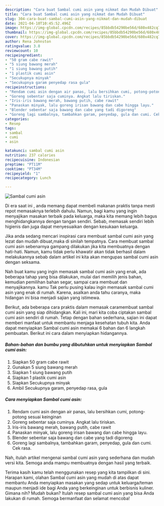 ```yaml
---
description: "Cara buat Sambal cumi asin yang nikmat dan Mudah Dibuat"
title: "Cara buat Sambal cumi asin yang nikmat dan Mudah Dibuat"
slug: 304-cara-buat-sambal-cumi-asin-yang-nikmat-dan-mudah-dibuat
date: 2021-04-10T10:45:52.496Z
image: https://img-global.cpcdn.com/recipes/85bbdb54290be56d/680x482cq70/sambal-cumi-asin-foto-resep-utama.jpg
thumbnail: https://img-global.cpcdn.com/recipes/85bbdb54290be56d/680x482cq70/sambal-cumi-asin-foto-resep-utama.jpg
cover: https://img-global.cpcdn.com/recipes/85bbdb54290be56d/680x482cq70/sambal-cumi-asin-foto-resep-utama.jpg
author: Rena Johnston
ratingvalue: 3.8
reviewcount: 10
recipeingredient:
- "50 gram cabe rawit"
- "5 siung bawang merah"
- "1 siung bawang putih"
- "1 plastik cumi asin"
- "Secukupnya minyak"
- "Secukupnya garam penyedap rasa gula"
recipeinstructions:
- "Rendam cumi asin dengan air panas, lalu bersihkan cumi, potong-potong sesuai keinginan"
- "Goreng sebentar saja cuminya. Angkat lalu tiriskan."
- "Iris-iris bawang merah, bawang putih, cabe rawit"
- "Panaskan minyak, lalu goreng irisan bawang dan cabe hingga layu."
- "Blender sebentar saja bawang dan cabe yang tadi digoreng"
- "Goreng lagi sambalnya, tambahkan garam, penyedap, gula dan cumi. Cek rasa."
categories:
- Resep
tags:
- sambal
- cumi
- asin

katakunci: sambal cumi asin 
nutrition: 237 calories
recipecuisine: Indonesian
preptime: "PT11M"
cooktime: "PT34M"
recipeyield: "1"
recipecategory: Lunch

---
```



![Sambal cumi asin](https://img-global.cpcdn.com/recipes/85bbdb54290be56d/680x482cq70/sambal-cumi-asin-foto-resep-utama.jpg)

Di era  saat ini , anda memang dapat membeli makanan praktis tanpa mesti repot memasaknya terlebih dahulu. Namun, bagi kamu yang ingin menyajikan masakan terbaik pada keluarga, maka kita memang lebih bagus menghidangkannya dengan tangan sendiri. Sebab, memasak sendiri lebih higienis dan juga dapat menyesuaikan dengan kesukaan keluarga.

Jika anda sedang mencari inspirasi cara membuat sambal cumi asin yang lezat dan mudah dibuat,maka di sinilah tempatnya. Cara membuat sambal cumi asin  sebenarnya gampang dilakukan jika kita membuatnya dengan hati-hati. Namun, kamu tidak perlu khawatir akan tidak berhasil dalam melakukannya 
sebab dalam artikel ini kita akan mengupas sambal cumi asin dengan seksama.  



Nah buat kamu yang ingin memasak sambal cumi asin yang enak, ada beberapa tahap yang bisa dilakukan, mulai dari memilih jenis bahan, kemudian pemilihan bahan segar, sampai cara membuat dan menyajikannya. kamu Tak perlu pusing kalau ingin memasak sambal cumi asin yang enak di rumah. Karena, asalkan anda  tahu caranya, maka hidangan ini bisa menjadi sajian yang istimewa.

Berikut, ada beberapa cara praktis  dalam memasak caramembuat sambal cumi asin yang siap dihidangkan. Kali ini, mari kita coba ciptakan sambal cumi asin sendiri di rumah. Tetap dengan bahan sederhana, sajian ini dapat memberi manfaat untuk membantu menjaga kesehatan tubuh kita. Anda dapat menyiapkan Sambal cumi asin memakai 6 bahan dan 6 langkah pembuatan. Berikut ini cara dalam menyiapkan hidangannya.

<!--inarticleads1-->

##### Bahan-bahan dan bumbu yang dibutuhkan untuk menyiapkan Sambal cumi asin:

1. Siapkan 50 gram cabe rawit
1. Gunakan 5 siung bawang merah
1. Siapkan 1 siung bawang putih
1. Siapkan 1 plastik cumi asin
1. Siapkan Secukupnya minyak
1. Ambil Secukupnya garam, penyedap rasa, gula




<!--inarticleads2-->

##### Cara menyiapkan Sambal cumi asin:

1. Rendam cumi asin dengan air panas, lalu bersihkan cumi, potong-potong sesuai keinginan
1. Goreng sebentar saja cuminya. Angkat lalu tiriskan.
1. Iris-iris bawang merah, bawang putih, cabe rawit
1. Panaskan minyak, lalu goreng irisan bawang dan cabe hingga layu.
1. Blender sebentar saja bawang dan cabe yang tadi digoreng
1. Goreng lagi sambalnya, tambahkan garam, penyedap, gula dan cumi. Cek rasa.




Nah, itulah artikel mengenai  sambal cumi asin  yang sederhana dan mudah versi kita. Semoga anda mampu membuatnya dengan hasil yang terbaik. 

Terima kasih kamu telah menggunakan resep yang kita tampilkan di sini. Harapan kami, olahan  Sambal cumi asin yang mudah di atas dapat membantu Anda menyiapkan masakan yang sedap untuk keluarga/teman maupun menjadi ide bagi Anda yang berkeinginan untuk berbisnis kuliner. Gimana nih? Mudah bukan? Itulah resep sambal cumi asin yang bisa Anda lakukan di rumah. Semoga bermanfaat dan selamat mencoba!

